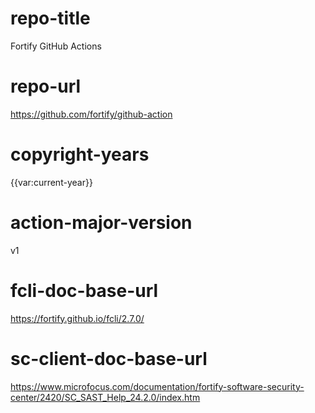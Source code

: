 # repo-title
Fortify GitHub Actions

# repo-url
https://github.com/fortify/github-action

# copyright-years
{{var:current-year}}

# action-major-version
v1

# fcli-doc-base-url
https://fortify.github.io/fcli/2.7.0/

# sc-client-doc-base-url
https://www.microfocus.com/documentation/fortify-software-security-center/2420/SC_SAST_Help_24.2.0/index.htm